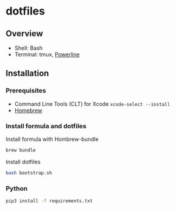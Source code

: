 # dotfiles

## Overview

- Shell: Bash
- Terminal: tmux, [Powerline](https://github.com/powerline/powerline)

## Installation

### Prerequisites

- Command Line Tools (CLT) for Xcode `xcode-select --install`
- [Homebrew](https://brew.sh/)

### Install formula and dotfiles

Install formula with Hombrew-bundle

```bash
brew bundle
```

Install dotfiles

```bash
bash bootstrap.sh
```

### Python

```bash
pip3 install -f requirements.txt
```
